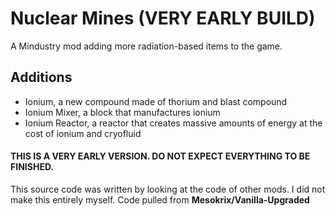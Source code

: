 # Nuclear Mines (VERY EARLY BUILD)
A Mindustry mod adding more radiation-based items to the game.

## Additions
- Ionium, a new compound made of thorium and blast compound
- Ionium Mixer, a block that manufactures ionium
- Ionium Reactor, a reactor that creates massive amounts of energy at the cost of ionium and cryofluid

#### THIS IS A VERY EARLY VERSION. DO NOT EXPECT EVERYTHING TO BE FINISHED.

This source code was written by looking at the code of other mods. I did not make this entirely myself.
Code pulled from **Mesokrix/Vanilla-Upgraded**